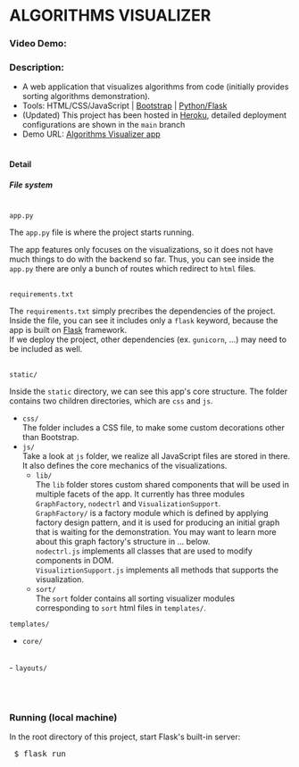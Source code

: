 # ALGORITHMS VISUALIZER
### Video Demo:  <URL HERE>
### Description:
- A web application that visualizes algorithms from code (initially provides sorting algorithms demonstration).
- Tools: 
HTML/CSS/JavaScript 
| [Bootstrap](https://getbootstrap.com/)
| [Python/Flask](https://flask.palletsprojects.com/en/2.2.x/)
- (Updated) This project has been hosted in 
[Heroku](https://www.heroku.com), 
detailed deployment configurations are shown in the <code>main</code> branch
- Demo URL: [Algorithms Visualizer app](https://tuss-algorithm-visualizer.herokuapp.com/)
<br><br>

#### Detail
##### File system

<br><code>app.py</code>

The <code>app.py</code> file is where the project starts running.

The app features only focuses on the visualizations, so it does not have much things to do with the backend so far.
Thus, you can see inside the <code>app.py</code> there are only a bunch of routes which redirect to 
<code>html</code> files.

<br><code>requirements.txt</code>

The <code>requirements.txt</code> simply precribes the dependencies of the project.
Inside the file, you can see it includes only a <code>flask</code> keyword, because the app is built on 
[Flask](https://flask.palletsprojects.com/en/2.2.x/) framework.<br>
If we deploy the project, other dependencies (ex. <code>gunicorn</code>, ...) may need to be included as well.

<br><code>static/</code>

Inside the <code>static</code> directory, we can see this app's core structure.
The folder contains two children directories, which are 
<code>css</code> and <code>js</code>.

- <code>css/</code><br>
The folder includes a CSS file, to make some custom decorations other than Bootstrap.
- <code>js/</code><br>
Take a look at <code>js</code> folder, we realize all JavaScript files are stored in there.
It also defines the core mechanics of the visualizations.
    + <code>lib/</code><br>
    The <code>lib</code> folder stores custom shared components that will be used in multiple facets of the app.
    It currently has three modules 
    <code>GraphFactory</code>, <code>nodectrl</code> and <code>VisualizationSupport</code>.<br>
    <code>GraphFactory/</code> is a factory module which is defined by applying factory design pattern, and it is 
    used for producing an initial graph that is waiting for the demonstration. You may want to learn more about this 
    graph factory's structure in ... below.<br>
    <code>nodectrl.js</code> implements all classes that are used to modify components in DOM.<br>
    <code>VisualiztionSupport.js</code> implements all methods that supports the visualization.<br>
    + <code>sort/</code><br>
    The <code>sort</code> folder contains all sorting visualizer modules corresponding to <code>sort</code> html files in 
    <code>templates/</code>.

<code>templates/</code><br>
- <code>core/</code>
<br>
- <code>layouts/</code>

<br><br>

### Running (local machine)
In the root directory of this project, start Flask's built-in server:<br>
<pre> $ flask run </pre>
